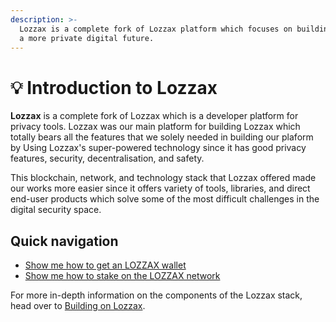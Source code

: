 ```yaml
---
description: >-
  Lozzax is a complete fork of Lozzax platform which focuses on building tools for
  a more private digital future.
---
```


# 💡 Introduction to Lozzax

**Lozzax** is a complete fork of Lozzax which is a developer platform for privacy tools. Lozzax was our main platform for building Lozzax which totally bears all the features that we solely needed in building our plaform by Using Lozzax's super-powered technology since it has good privacy features, security, decentralisation, and safety.

This blockchain, network, and technology stack that Lozzax offered made our works more easier since it offers variety of tools, libraries, and direct end-user products which solve some of the most difficult challenges in the digital security space.

## Quick navigation

* [Show me how to get an LOZZAX wallet](using-the-lozzax-blockchain/lozzax-wallet-guides/)
* [Show me how to stake on the LOZZAX network](using-the-lozzax-blockchain/lozzax-service-node-guides/staking-to-shared-service-node.md)

For more in-depth information on the components of the Lozzax stack, head over to [Building on Lozzax](building-with-lozzax/).

